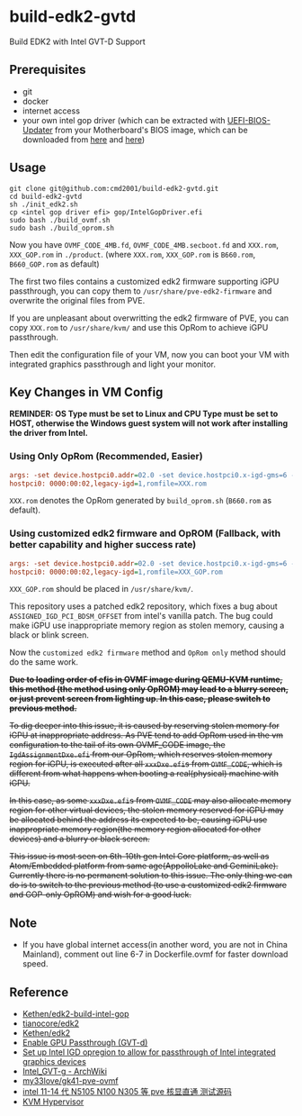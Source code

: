 # build-edk2-gvtd

Build EDK2 with Intel GVT-D Support

## Prerequisites

- git
- docker
- internet access
- your own intel gop driver (which can be extracted with [UEFI-BIOS-Updater](https://winraid.level1techs.com/t/tool-guide-news-uefi-bios-updater-ubu/30357) from your Motherboard's BIOS image, which can be downloaded from [here](https://mega.nz/folder/lLg2GLrA#SnZZd0WjHkULFHg7FESm8g) and [here](https://1drv.ms/u/s!AjMjdZ6bIhRQhIpKHjgH7RBQcwtb2A?e=HyM9oP))

## Usage

```shell
git clone git@github.com:cmd2001/build-edk2-gvtd.git
cd build-edk2-gvtd
sh ./init_edk2.sh
cp <intel gop driver efi> gop/IntelGopDriver.efi
sudo bash ./build_ovmf.sh
sudo bash ./build_oprom.sh
```

Now you have `OVMF_CODE_4MB.fd`, `OVMF_CODE_4MB.secboot.fd` and `XXX.rom`, `XXX_GOP.rom` in `./product`. (where `XXX.rom`, `XXX_GOP.rom` is `B660.rom`, `B660_GOP.rom` as default)

The first two files contains a customized edk2 firmware supporting iGPU passthrough, you can copy them to `/usr/share/pve-edk2-firmware` and overwrite the original files from PVE.

If you are unpleasant about overwritting the edk2 firmware of PVE, you can copy `XXX.rom` to `/usr/share/kvm/` and use this OpRom to achieve iGPU passthrough.

Then edit the configuration file of your VM, now you can boot your VM with integrated graphics passthrough and light your monitor.

## Key Changes in VM Config

**REMINDER: OS Type must be set to Linux and CPU Type must be set to HOST, otherwise the Windows guest system will not work after installing the driver from Intel.**

### Using Only OpRom (Recommended, Easier)

```ini
args: -set device.hostpci0.addr=02.0 -set device.hostpci0.x-igd-gms=6 -set device.hostpci0.x-igd-opregion=on
hostpci0: 0000:00:02,legacy-igd=1,romfile=XXX.rom
```

`XXX.rom` denotes the OpRom generated by `build_oprom.sh` (`B660.rom` as default).

### Using customized edk2 firmware and OpROM (Fallback, with better capability and higher success rate)

```ini
args: -set device.hostpci0.addr=02.0 -set device.hostpci0.x-igd-gms=6 -set device.hostpci0.x-igd-opregion=on
hostpci0: 0000:00:02,legacy-igd=1,romfile=XXX_GOP.rom
```

`XXX_GOP.rom` should be placed in `/usr/share/kvm/`.

This repository uses a patched edk2 repository, which fixes a bug about `ASSIGNED_IGD_PCI_BDSM_OFFSET` from intel's vanilla patch. The bug could make iGPU use inappropriate memory region as stolen memory, causing a black or blink screen.

Now the `customized edk2 firmware` method and `OpRom only` method should do the same work.

~~**Due to loading order of efis in OVMF image during QEMU-KVM runtime, this method (the method using only OpROM) may lead to a blurry screen, or just prevent screen from lighting up. In this case, please switch to previous method.**~~

~~To dig deeper into this issue, it is caused by reserving stolen memory for iGPU at inappropriate address. As PVE tend to add OpRom used in the vm configuration to the tail of its own OVMF_CODE image, the `IgdAssignmentDxe.efi` from our OpRom, which reserves stolen memory region for iGPU, is executed after all `xxxDxe.efi`s from `OVMF_CODE`, which is different from what happens when booting a real(physical) machine with iGPU.~~

~~In this case, as some `xxxDxe.efi`s from `OVMF_CODE` may also allocate memory region for other virtual devices, the stolen memory reserved for iGPU may be allocated behind the address its expected to be, causing iGPU use inappropriate memory region(the memory region allocated for other devices) and a blurry or black screen.~~

~~This issue is most seen on 6th-10th gen Intel Core platform, as well as Atom/Embedded platform from same age(AppolloLake and GeminiLake). Currently there is no permanent solution to this issue. The only thing we can do is to switch to the previous method (to use a customized edk2 firmware and GOP-only OpROM) and wish for a good luck.~~

## Note

- If you have global internet access(in another word, you are not in China Mainland), comment out line 6-7 in Dockerfile.ovmf for faster download speed.

## Reference

- [Kethen/edk2-build-intel-gop](https://github.com/Kethen/edk2-build-intel-gop)
- [tianocore/edk2](https://github.com/tianocore/edk2)
- [Kethen/edk2](https://github.com/Kethen/edk2)
- [Enable GPU Passthrough (GVT-d)](https://projectacrn.github.io/latest/tutorials/gpu-passthru.html)
- [Set up Intel IGD opregion to allow for passthrough of Intel integrated graphics devices](https://bugzilla.tianocore.org/show_bug.cgi?id=935)
- [Intel_GVT-g - ArchWiki](https://wiki.archlinux.org/title/Intel_GVT-g)
- [my33love/gk41-pve-ovmf](https://github.com/my33love/gk41-pve-ovmf)
- [intel 11-14 代 N5105 N100 N305 等 pve 核显直通 测试源码](https://www.bilibili.com/read/cv25876083)
- [KVM Hypervisor](https://eci.intel.com/docs/3.1/components/kvm-hypervisor.html?highlight=igd)